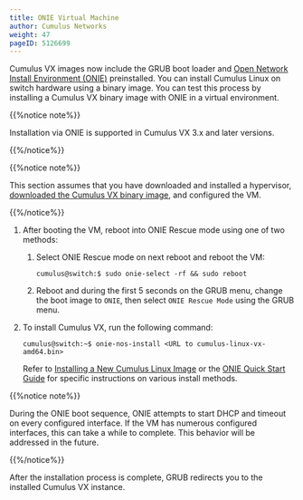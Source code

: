 ```yaml
---
title: ONIE Virtual Machine
author: Cumulus Networks
weight: 47
pageID: 5126699
---
```

Cumulus VX images now include the GRUB boot loader and 
[Open Network Install Environment (ONIE)](http://onie.org/) preinstalled. 
You can install Cumulus Linux on switch hardware using a binary image. You can
test this process by installing a Cumulus VX binary image with ONIE in a
virtual environment.

{{%notice note%}}

Installation via ONIE is supported in Cumulus VX 3.x and later versions.

{{%/notice%}}

{{%notice note%}}

This section assumes that you have downloaded and installed a hypervisor, 
[downloaded the Cumulus VX binary image](https://cumulusnetworks.com/products/cumulus-vx/download/), 
and configured the VM.

{{%/notice%}}

1.  After booting the VM, reboot into ONIE Rescue mode using one of two
    methods:

    1.  Select ONIE Rescue mode on next reboot and reboot the VM:

            cumulus@switch:$ sudo onie-select -rf && sudo reboot

    2.  Reboot and during the first 5 seconds on the GRUB menu, change
        the boot image to `ONIE`, then select `ONIE Rescue Mode` using
        the GRUB menu.

2.  To install Cumulus VX, run the following command:

        cumulus@switch:~$ onie-nos-install <URL to cumulus-linux-vx-amd64.bin>

    Refer to [Installing a New Cumulus Linux Image](/cumulus-linux/Installation-Management/Installing-a-New-Cumulus-Linux-Image/) or the
    [ONIE Quick Start Guide](https://github.com/opencomputeproject/onie/wiki/Quick-Start-Guide)
    for specific instructions on various install methods.

{{%notice note%}}

During the ONIE boot sequence, ONIE attempts to start DHCP and timeout
on every configured interface. If the VM has numerous configured
interfaces, this can take a while to complete. This behavior will be
addressed in the future.

{{%/notice%}}

After the installation process is complete, GRUB redirects you to the
installed Cumulus VX instance.
